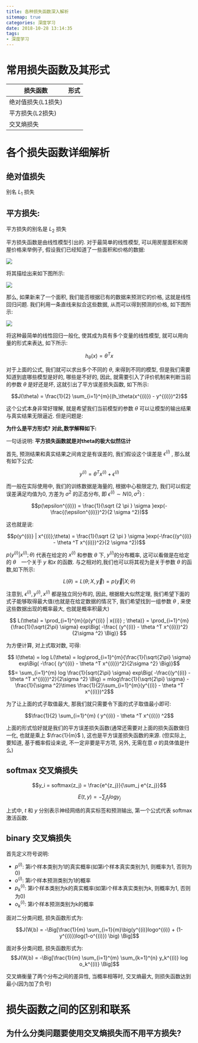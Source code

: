```yaml
---
title: 各种损失函数深入解析
sitemap: true
categories: 深度学习
date: 2018-10-28 13:14:35
tags:
- 深度学习
---
```


# 常用损失函数及其形式

| 损失函数 | 形式 |
| --- | --- |
| 绝对值损失(L1损失) |   |
| 平方损失(L2损失) |   |
| 交叉熵损失 |   |

# 各个损失函数详细解析

## 绝对值损失

别名 $L_1$ 损失

## 平方损失:
平方损失的别名是 $L_2$ 损失

平方损失函数是由线性模型引出的. 对于最简单的线性模型, 可以用房屋面积和房屋价格来举例子, 假设我们已经知道了一些面积和价格的数据:

![](https://wx4.sinaimg.cn/mw690/d7b90c85ly1fvp6z84393j20bp06kaaa.jpg)

将其描绘出来如下图所示:

![](https://wx3.sinaimg.cn/mw690/d7b90c85ly1fvp6z83ngnj20gw0bxgll.jpg)

那么, 如果新来了一个面积, 我们能否根据已有的数据来预测它的价格, 这就是线性回归问题. 我们利用一条直线来拟合这些数据, 从而可以得到预测的价格, 如下图所示:

![](https://wx3.sinaimg.cn/mw690/d7b90c85ly1fvp6z83ygvj20gv0bj74d.jpg)

将这种最简单的线性回归一般化, 使其成为具有多个变量的线性模型, 就可以用向量的形式来表达, 如下所示:

$$h_\theta (x) = \theta ^Tx$$

对于上面的公式, 我们就可以求出多个不同的 $\theta$, 来得到不同的模型, 但是我们需要知道到底哪些模型是好的, 哪些是不好的, 因此, 就需要引入了评价机制来判断当前的参数 $\theta$ 是好还是坏, 这就引出了平方误差损失函数, 如下所示:

$$J(\theta) = \frac{1}{2} \sum_{i=1}^{m}{(h_\theta(x^{(i)}) - y^{(i)})^2}$$

这个公式本身非常好理解, 就是希望我们当前模型的参数 $\theta$ 可以让模型的输出结果与真实结果无限逼近. 但是问题是:

**为什么是平方形式? 对此,数学解释如下:**

一句话说明: **平方损失函数就是对theta的极大似然估计**

首先, 预测结果和真实结果之间肯定是有误差的, 我们假设这个误差是 $\epsilon ^{(i)}$ , 那么就有如下公式:

$$y^{(i)} = \theta ^T x^{(i)} + \epsilon ^{(i)}$$

而一般在实际使用中, 我们的训练数据是海量的, 根据中心极限定力, 我们可以假定误差满足均值为0, 方差为 $\sigma ^2$ 的正态分布, 即 $\epsilon^{(i)} \sim N(0, \sigma ^2)$ :

$$p(\epsilon^{(i)}) = \frac{1}{\sqrt {2 \pi } \sigma }exp(-\frac{(\epsilon^{(i)})^2}{2 \sigma ^2})$$

 这也就是说:

 $$p(y^{(i)} | x^{(i)};\theta) = \frac{1}{\sqrt {2 \pi } \sigma }exp(-\frac{(y^{(i)} - \theta ^T x^{(i)})^2}{2 \sigma ^2})$$

 $p(y^{(i)} | x^{(i)};\theta)$ 代表在给定的 $x^{(i)}$ 和参数 $\theta$ 下, $y^{(i)}$的分布概率, 这可以看做是在给定的 $\theta$　一个关于 $y$ 和$x$ 的函数. 与之相对的,我们也可以将其视为是关于参数 $\theta$ 的函数,如下所示:

 $$L(\theta) = L(\theta ; X, \vec y) = p(\vec y | X; \theta)$$

注意到, $\epsilon^{(i)} , y^{(i)} , x^{(i)}$ 都是独立同分布的, 因此, 根据极大似然定理, 我们希望下面的式子能够取得最大值(也就是在给定数据的情况下, 我们希望找到一组参数 $\theta$ , 来使这些数据出现的概率最大, 也就是概率积最大)

$$ L(\theta) = \prod_{i=1}^{m}{p(y^{(i)} | x{(i)} ; \theta)} = \prod_{i=1}^{m}{\frac{1}{\sqrt{2\pi} \sigma} exp\Big( -\frac{ (y^{(i)} - \theta ^T x^{(i)})^2}{2\sigma ^2} \Big)} $$

为方便计算, 对上式取对数, 可得:

$$ l(\theta) = log L(\theta) = log\prod_{i=1}^{m}{\frac{1}{\sqrt{2\pi} \sigma} exp\Big( -\frac{ (y^{(i)} - \theta ^T x^{(i)})^2}{2\sigma ^2} \Big)}$$
$$= \sum_{i=1}^{m} log \frac{1}{sqrt{2\pi} \sigma} exp\Big( -\frac{(y^{(i)} - \theta ^T x^{(i)})^2}{2\sigma ^2} \Big) = mlog\frac{1}{\sqrt{2\pi} \sigma} - \frac{1}{\sigma ^2}\times \frac{1}{2}\sum_{i=1}^{m}(y^{(i)} - \theta ^T x^{(i)})^2$$

为了让上面的式子取值最大, 那我们就只需要令下面的式子取值最小即可:

$$\frac{1}{2} \sum_{i=1}^{m} ( y^{(i)} - \theta ^T x^{(i)}) ^2$$

上面的形式恰好就是我们的平方误差损失函数(通常还需要对上面的损失函数做归一化, 也就是乘上 $\frac{1}{m}$ ), 这也是平方误差损失函数的来源. (但实际上, 要知道, 基于概率假设来说, 不一定非要是平方项, 另外, 无需在意 $\sigma$ 的具体值是什么)


## softmax 交叉熵损失

$$y_i = softmax(z_j) = \frac{e^{z_j}}{\sum_j e^{z_j}}$$

$$E(t,y) = -\sum_j t_j log y_j$$

上式中, $t$ 和 $y$ 分别表示神经网络的真实标签和预测输出, 第一个公式代表 softmax 激活函数.


## binary 交叉熵损失

首先定义符号说明:
- $p^{(i)}$: 第i个样本类别为1的真实概率(如第i个样本真实类别为1, 则概率为1, 否则为0)
- $o^{(i)}$: 第i个样本预测类别为1的概率
- $p_k^{(i)}$: 第i个样本类别为k的真实概率(如第i个样本真实类别为k, 则概率为1, 否则为0)
- $o_k^{(i)}$: 第i个样本预测类别为k的概率


面对二分类问题, 损失函数形式为:

$$J(W,b) = -\Big[\frac{1}{m} \sum_{i=1}{m}\big(y^{(i)}logo^{(i)} + (1-y^{(i)})log(1-o^{(i)})  \big) \Big]$$

面对多分类问题, 损失函数形式为:
$$J(W,b) = -\Big[\frac{1}{m} \sum_{i=1}^{m} \sum_{k=1}^{n} y_k^{(i)} log o_k^{(i)}  \Big]$$

交叉熵衡量了两个分布之间的差异性, 当概率相等时, 交叉熵最大, 则损失函数达到最小(因为加了负号)

# 损失函数之间的区别和联系

## 为什么分类问题要使用交叉熵损失而不用平方损失?
